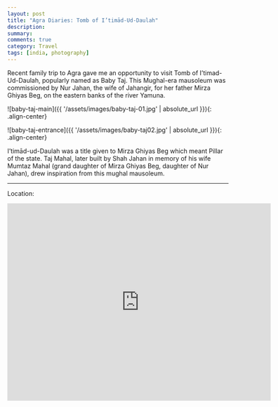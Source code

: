 ```yaml
---
layout: post
title: "Agra Diaries: Tomb of I’timād-Ud-Daulah"
description: 
summary: 
comments: true
category: Travel
tags: [india, photography]
---
```


Recent family trip to Agra gave me an opportunity to visit Tomb of I’timad-Ud-Daulah, popularly named as Baby Taj. This Mughal-era mausoleum was commissioned by Nur Jahan, the wife of Jahangir, for her father Mirza Ghiyas Beg, on the eastern banks of the river Yamuna.

![baby-taj-main]({{ '/assets/images/baby-taj-01.jpg' | absolute_url }}){: .align-center}

![baby-taj-entrance]({{ '/assets/images/baby-taj02.jpg' | absolute_url }}){: .align-center}

I’timād-ud-Daulah was a title given to Mirza Ghiyas Beg which meant Pillar of the state. Taj Mahal, later built by Shah Jahan in memory of his wife Mumtaz Mahal (grand daughter of Mirza Ghiyas Beg, daughter of Nur Jahan), drew inspiration from this mughal mausoleum. 

---

Location:

<iframe src="https://www.google.com/maps/embed?pb=!1m18!1m12!1m3!1d7009.357926437028!2d78.02949523817118!3d27.192432747672235!2m3!1f0!2f0!3f0!3m2!1i1024!2i768!4f13.1!3m3!1m2!1s0x397470c5fd99a693%3A0x13f63c6b9f4ac458!2sItmad-ud-Daula!5e0!3m2!1sen!2sin!4v1555004360692!5m2!1sen!2sin" width="600" height="450" frameborder="0" style="border:0" allowfullscreen></iframe>